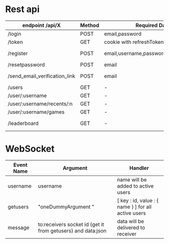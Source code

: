 # Rest api

| endpoint /api/X               | Method | Required Data                        | Response                                                     |
| ----------------------------- | ------ | ------------------------------------ | ------------------------------------------------------------ |
| /login                        | POST   | email,password                       | { accessToken } or failure                                   |
| /token                        | GET    | cookie with refreshToken             | { accessToken } or failure                                   |
| /register                     | POST   | email,username,password,confPassword | Verification email will be sent and success/failure msg      |
| /resetpassword                | POST   | email                                | reset link will be sent to email                             |
| /send_email_verification_link | POST   | email                                | verification link will be sent to email and { msg }          |
| /users                        | GET    | -                                    | List of registered users                                     |
| /user/:username               | GET    | -                                    | User stats                                                   |
| /user/:username/recents/:n    | GET    | -                                    | Get Last n match results of a user                           |
| /user/:username/games         | GET    | -                                    | Get all games played by user                                 |
| /leaderboard                  | GET    | -                                    | {username,elo,wins,losses,draws} for all users sorted by elo |

# WebSocket

| Event Name | Argument                                                    | Handler                                             |
| ---------- | ----------------------------------------------------------- | --------------------------------------------------- |
| username   | username                                                    | name will be added to active users                  |
| getusers   | "oneDummyArgument "                                         | [ key : id, value : { name } ] for all active users |
| message    | to:receivers socket id (get it from getusers) and data:json | data will be delivered to receiver                  |
